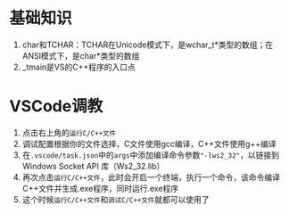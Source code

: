 # 基础知识
1. char和TCHAR：TCHAR在Unicode模式下，是wchar_t\*类型的数组；在ANSI模式下，是char\*类型的数组
2. _tmain是VS的C++程序的入口点

# VSCode调教
1. 点击右上角的`运行C/C++文件`
2. 调试配置根据你的文件选择，C文件使用gcc编译，C++文件使用g++编译
3. 在`.vscode/task.json`中的`args`中添加编译命令参数`"-lws2_32"`，以链接到 Windows Socket API 库（Ws2_32.lib）
4. 再次点击`运行C/C++文件`，此时会开启一个终端，执行一个命令，该命令编译C++文件并生成.exe程序，同时运行.exe程序
5. 这个时候`运行C/C++文件`和`调试C/C++文件`就都可以使用了